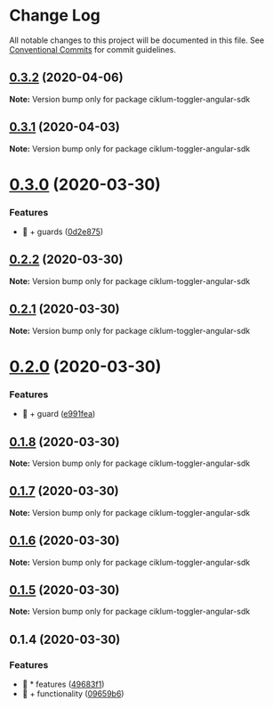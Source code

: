 # Change Log

All notable changes to this project will be documented in this file.
See [Conventional Commits](https://conventionalcommits.org) for commit guidelines.

## [0.3.2](https://github.com/ciklum-digital/ciklum-toggler-angular-sdk/compare/v0.3.1...v0.3.2) (2020-04-06)

**Note:** Version bump only for package ciklum-toggler-angular-sdk





## [0.3.1](https://github.com/ciklum-digital/ciklum-toggler-angular-sdk/compare/v0.3.0...v0.3.1) (2020-04-03)

**Note:** Version bump only for package ciklum-toggler-angular-sdk





# [0.3.0](https://github.com/ciklum-digital/ciklum-toggler-angular-sdk/compare/v0.2.2...v0.3.0) (2020-03-30)


### Features

* 🎸 + guards ([0d2e875](https://github.com/ciklum-digital/ciklum-toggler-angular-sdk/commit/0d2e875abfe99753a60202c4bf05d76d531cddc0))





## [0.2.2](https://github.com/ciklum-digital/ciklum-toggler-angular-sdk/compare/v0.2.1...v0.2.2) (2020-03-30)

**Note:** Version bump only for package ciklum-toggler-angular-sdk





## [0.2.1](https://github.com/ciklum-digital/ciklum-toggler-angular-sdk/compare/v0.2.0...v0.2.1) (2020-03-30)

**Note:** Version bump only for package ciklum-toggler-angular-sdk





# [0.2.0](https://github.com/ciklum-digital/ciklum-toggler-angular-sdk/compare/v0.1.8...v0.2.0) (2020-03-30)


### Features

* 🎸 + guard ([e991fea](https://github.com/ciklum-digital/ciklum-toggler-angular-sdk/commit/e991fea70a7a650ad04b8b3753f71451fb53b23c))





## [0.1.8](https://github.com/ciklum-digital/ciklum-toggler-angular-sdk/compare/v0.1.7...v0.1.8) (2020-03-30)

**Note:** Version bump only for package ciklum-toggler-angular-sdk





## [0.1.7](https://github.com/ciklum-digital/ciklum-toggler-angular-sdk/compare/v0.1.6...v0.1.7) (2020-03-30)

**Note:** Version bump only for package ciklum-toggler-angular-sdk





## [0.1.6](https://github.com/ciklum-digital/ciklum-toggler-angular-sdk/compare/v0.1.5...v0.1.6) (2020-03-30)

**Note:** Version bump only for package ciklum-toggler-angular-sdk





## [0.1.5](https://github.com/ciklum-digital/ciklum-toggler-angular-sdk/compare/v0.1.4...v0.1.5) (2020-03-30)

**Note:** Version bump only for package ciklum-toggler-angular-sdk





## 0.1.4 (2020-03-30)


### Features

* 🎸 * features ([49683f1](https://github.com/ciklum-digital/ciklum-toggler-angular-sdk/commit/49683f19ab9ca35a7d6b679f0b901392f88b2fb2))
* 🎸 + functionality ([09659b6](https://github.com/ciklum-digital/ciklum-toggler-angular-sdk/commit/09659b6d2b627318cdb9e9acda1acafaf7ff0d39))
